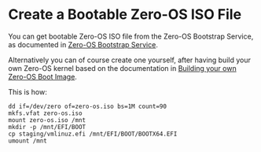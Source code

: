 # Create a Bootable Zero-OS ISO File

You can get bootable Zero-OS ISO file from the Zero-OS Bootstrap Service, as documented in [Zero-OS Bootstrap Service](../bootstrap/README.md).

Alternatively you can of course create one yourself, after having build your own Zero-OS kernel based on the documentation in [Building your own Zero-OS Boot Image](../building/README.md).

This is how:
```shell
dd if=/dev/zero of=zero-os.iso bs=1M count=90
mkfs.vfat zero-os.iso
mount zero-os.iso /mnt
mkdir -p /mnt/EFI/BOOT
cp staging/vmlinuz.efi /mnt/EFI/BOOT/BOOTX64.EFI
umount /mnt
```
